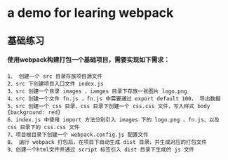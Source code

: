 # a demo for learing webpack

## 基础练习

#### 使用webpack构建打包一个基础项目，需要实现如下需求：
    1、 创建一个 src 目录存放项目源文件
    2、src 下创建项目入口文件 index.js
    3、src 创建一个目录 images ，iamges 目录下存放一张图片 logo.png
    4、src 创建一个文件 fn.js ，fn.js 中需要通过 export default 100， 导出数据
    5、src 创建一个 css 目录，css 目录下创建一个 css.css 文件，写入样式 body {background: red}
    6、index.js 中使用 import 方法分别引入 images 下的 logo.png 、fn.js、以及 css 目录下的 css.css 文件
    7、项目根目录下创建一个 webpack.config.js 配置文件
    8、 运行 webpack 打包后，在项目下自动生成 dist 目录，并生成对应的打包文件
    9、创建一个html文件并通过 script 标签引入 dist 目录下生成的 js 文件
